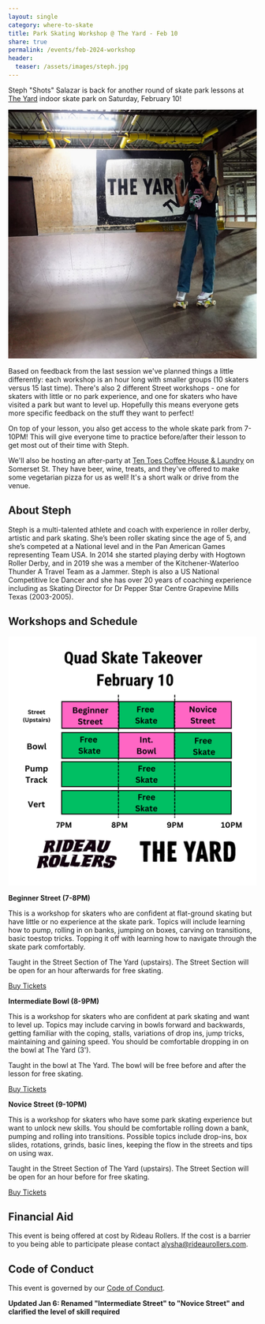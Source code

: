 ```yaml
---
layout: single
category: where-to-skate
title: Park Skating Workshop @ The Yard - Feb 10 
share: true
permalink: /events/feb-2024-workshop
header:
  teaser: /assets/images/steph.jpg
---
```


Steph "Shots" Salazar is back for another round of skate park lessons at [The Yard](https://theyardottawa.com/) indoor skate park on Saturday, February 10!

[![](/assets/images/steph.jpg)](/assets/images/steph.jpg)

Based on feedback from the last session we've planned things a little differently: each workshop is an hour long with smaller groups (10 skaters versus 15 last time). There's also 2 different Street workshops - one for skaters with little or no park experience, and one for skaters who have visited a park but want to level up. Hopefully this means everyone gets more specific feedback on the stuff they want to perfect!

On top of your lesson, you also get access to the whole skate park from 7-10PM! This will give everyone time to practice before/after their lesson to get most out of their time with Steph.

We'll also be hosting an after-party at [Ten Toes Coffee House & Laundry](https://maps.app.goo.gl/3wcdPu1GhQRarZ6x8) on Somerset St. They have beer, wine, treats, and they've offered to make some vegetarian pizza for us as well! It's a short walk or drive from the venue.

## About Steph

Steph is a multi-talented athlete and coach with experience in roller derby, artistic and park skating. She’s been roller skating since the age of 5, and she’s competed at a National level and in the Pan American Games representing Team USA. In 2014 she started playing derby with Hogtown Roller Derby, and in 2019 she was a member of the Kitchener-Waterloo Thunder A Travel Team as a Jammer. Steph is also a US National Competitive Ice Dancer and she has over 20 years of coaching experience including as Skating Director for Dr Pepper Star Centre Grapevine Mills Texas (2003-2005).

## Workshops and Schedule

[![](/assets/images/feb-10-schedule.png)](/assets/images/feb-10-schedule.png)

__Beginner Street (7-8PM)__

This is a workshop for skaters who are confident at flat-ground skating but have little or no experience at the skate park. Topics will include learning how to pump, rolling in on banks, jumping on boxes, carving on transitions, basic toestop tricks. Topping it off with learning how to navigate through the skate park comfortably. 

Taught in the Street Section of The Yard (upstairs). The Street Section will be open for an hour afterwards for free skating.

[Buy Tickets](https://rideaurollers.com/products/Rideau-Rollers-x-The-Yard-Beginner-Street-Workshop-Feb-10-p617771176)

__Intermediate Bowl (8-9PM)__

This is a workshop for skaters who are confident at park skating and want to level up. Topics may include carving in bowls forward and backwards, getting familiar with the coping, stalls, variations of drop ins, jump tricks, maintaining and gaining speed. You should be comfortable dropping in on the bowl at The Yard (3').

Taught in the bowl at The Yard. The bowl will be free before and after the lesson for free skating.

[Buy Tickets](https://rideaurollers.com/products/Rideau-Rollers-x-The-Yard-Intermediate-Bowl-Workshop-Feb-10-p617779709)

__Novice Street (9-10PM)__

This is a workshop for skaters who have some park skating experience but want to unlock new skills. You should be comfortable rolling down a bank, pumping and rolling into transitions. Possible topics include drop-ins, box slides, rotations, grinds, basic lines, keeping the flow in the streets and tips on using wax.  

Taught in the Street Section of The Yard (upstairs). The Street Section will be open for an hour before for free skating.

[Buy Tickets](https://rideaurollers.com/products/Rideau-Rollers-x-The-Yard-Intermediate-Bowl-Workshop-Feb-10-p617779709)

## Financial Aid

This event is being offered at cost by Rideau Rollers. If the cost is a barrier to you being able to participate please contact alysha@rideaurollers.com. 

## Code of Conduct

This event is governed by our [Code of Conduct](https://blog.rideaurollers.com/code-of-conduct). 

__Updated Jan 6: Renamed "Intermediate Street" to "Novice Street" and clarified the level of skill required__
